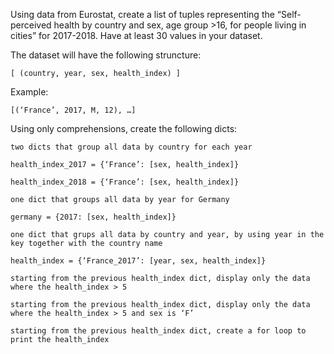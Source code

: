 Using data from Eurostat, create a list of tuples representing the “Self-perceived health by country and sex, age group >16, for people living in cities” for 2017-2018. Have at least 30 values in your dataset.

The dataset will have the following struncture:

    [ (country, year, sex, health_index) ]

Example:

    [(‘France’, 2017, M, 12), …]

Using only comprehensions, create the following dicts:

    two dicts that group all data by country for each year

    health_index_2017 = {‘France’: [sex, health_index]}

    health_index_2018 = {‘France’: [sex, health_index]}

    one dict that groups all data by year for Germany

    germany = {2017: [sex, health_index]}

    one dict that grups all data by country and year, by using year in the key together with the country name

    health_index = {‘France_2017’: [year, sex, health_index]}

    starting from the previous health_index dict, display only the data where the health_index > 5

    starting from the previous health_index dict, display only the data where the health_index > 5 and sex is ‘F’

    starting from the previous health_index dict, create a for loop to print the health_index

